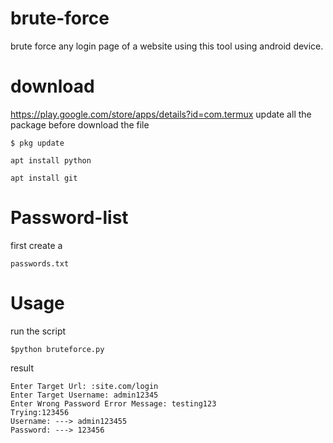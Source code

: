 # brute-force
brute force any login page of a website using this tool
using android device.

# download
https://play.google.com/store/apps/details?id=com.termux
update all the package before download the file

```
$ pkg update
```
```
apt install python
```
```
apt install git
```
# Password-list

first create a 

```
passwords.txt
```
# Usage
run the script
```
$python bruteforce.py
```
result
```
Enter Target Url: :site.com/login
Enter Target Username: admin12345
Enter Wrong Password Error Message: testing123
Trying:123456
Username: ---> admin123455
Password: ---> 123456

```

